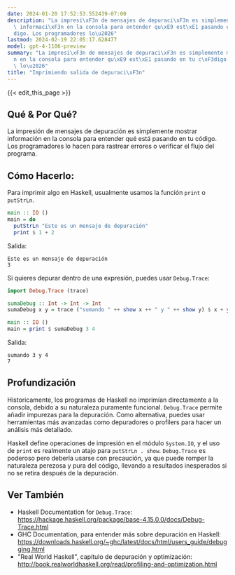 ```yaml
---
date: 2024-01-20 17:52:53.552439-07:00
description: "La impresi\xF3n de mensajes de depuraci\xF3n es simplemente mostrar\
  \ informaci\xF3n en la consola para entender qu\xE9 est\xE1 pasando en tu c\xF3\
  digo. Los programadores lo\u2026"
lastmod: 2024-02-19 22:05:17.628477
model: gpt-4-1106-preview
summary: "La impresi\xF3n de mensajes de depuraci\xF3n es simplemente mostrar informaci\xF3\
  n en la consola para entender qu\xE9 est\xE1 pasando en tu c\xF3digo. Los programadores\
  \ lo\u2026"
title: "Imprimiendo salida de depuraci\xF3n"
---
```


{{< edit_this_page >}}

## Qué & Por Qué?

La impresión de mensajes de depuración es simplemente mostrar información en la consola para entender qué está pasando en tu código. Los programadores lo hacen para rastrear errores o verificar el flujo del programa.

## Cómo Hacerlo:

Para imprimir algo en Haskell, usualmente usamos la función `print` o `putStrLn`.

```haskell
main :: IO ()
main = do
  putStrLn "Este es un mensaje de depuración"
  print $ 1 + 2
```

Salida:

```
Este es un mensaje de depuración
3
```

Si quieres depurar dentro de una expresión, puedes usar `Debug.Trace`:

```haskell
import Debug.Trace (trace)

sumaDebug :: Int -> Int -> Int
sumaDebug x y = trace ("sumando " ++ show x ++ " y " ++ show y) $ x + y

main :: IO ()
main = print $ sumaDebug 3 4
```

Salida:

```
sumando 3 y 4
7
```

## Profundización

Historicamente, los programas de Haskell no imprimían directamente a la consola, debido a su naturaleza puramente funcional. `Debug.Trace` permite añadir impurezas para la depuración. Como alternativa, puedes usar herramientas más avanzadas como depuradores o profilers para hacer un análisis más detallado.

Haskell define operaciones de impresión en el módulo `System.IO`, y el uso de `print` es realmente un atajo para `putStrLn . show`. `Debug.Trace` es poderoso pero debería usarse con precaución, ya que puede romper la naturaleza perezosa y pura del código, llevando a resultados inesperados si no se retira después de la depuración.

## Ver También

- Haskell Documentation for `Debug.Trace`: https://hackage.haskell.org/package/base-4.15.0.0/docs/Debug-Trace.html
- GHC Documentation, para entender más sobre depuración en Haskell: https://downloads.haskell.org/~ghc/latest/docs/html/users_guide/debugging.html
- "Real World Haskell", capítulo de depuración y optimización: http://book.realworldhaskell.org/read/profiling-and-optimization.html
